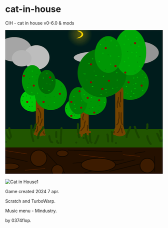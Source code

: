# cat-in-house
CIH - cat in house v0-6.0 &amp; mods

![Cat in House0](https://github.com/0374flop/cat-in-house/raw/main/image/cat%20in%20house.png)

![Cat in House1](https://github.com/0374flop/cat-in-house/blob/main/image/cat%20in%20house%20Image%20640%D1%85360.png)

Game created 2024 7 apr.

Scratch and TurboWarp.

Music menu - Mindustry.

by 0374flop.
